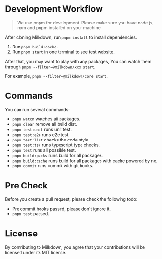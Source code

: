 # Development Workflow

> We use pnpm for development.
> Please make sure you have node.js, npm and pnpm installed on your machine.

After cloning Milkdown, run `pnpm install` to install dependencies.

1. Run `pnpm build:cache`.
2. Run `pnpm start` in one terminal to see test website.

After that,
you may want to play with any packages,
You can watch them through `pnpm --filter=@milkdown/xxx start`.

For example, `pnpm --filter=@milkdown/core start`.

# Commands

You can run several commands:

-   `pnpm watch` watches all packages.
-   `pnpm clear` remove all build dist.
-   `pnpm test:unit` runs unit test.
-   `pnpm test:e2e` runs e2e test.
-   `pnpm test:lint` checks the code style.
-   `pnpm test:tsc` runs typescript type checks.
-   `pnpm test` runs all possible test.
-   `pnpm build:packs` runs build for all packages.
-   `pnpm build:cache` runs build for all packages with cache powered by nx.
-   `pnpm commit` runs commit with git hooks.

# Pre Check

Before you create a pull request, please check the following todo:

-   Pre commit hooks passed, please don't ignore it.
-   `pnpm test` passed.

# License

By contributing to Milkdown, you agree that your contributions will be licensed under its MIT license.
